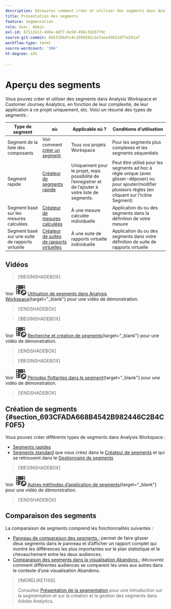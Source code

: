 ```yaml
---
description: Découvrez comment créer et utiliser des segments dans Analysis Workspace et Adobe Analytics.
title: Présentation des segments
feature: Segmentation
role: User, Admin
exl-id: 67112e13-4d0a-4d77-be50-496c3d28779c
source-git-commit: 665319bdfc4c1599292c2e7aea45622d77a291a7
workflow-type: tm+mt
source-wordcount: '304'
ht-degree: 43%

---
```



# Aperçu des segments

Vous pouvez créer et utiliser des segments dans Analysis Workspace et Customer Journey Analytics, en fonction de leur complexité, de leur application à ce projet uniquement, etc. Voici un résumé des types de segments :

| Type de segment | où | Applicable où ? | Conditions d’utilisation |
| --- | --- | --- | --- |
| Segment de la liste des composants | Voir comment [créer un segment](/help/components/segmentation/segmentation-workflow/seg-create.md). | Tous vos projets Workspace | Pour les segments plus complexes et les segments séquentiels |
| Segment rapide | [Créateur de segments rapide](/help/analyze/analysis-workspace/components/segments/quick-segments.md) | Uniquement pour le projet, mais possibilité de lʼenregistrer et de lʼajouter à votre liste de segments. | Peut être utilisé pour les segments ad hoc à règle unique (avec glisser-déposer) ou pour ajouter/modifier plusieurs règles (en cliquant sur l’icône Segment) |
| Segment basé sur les mesures calculées | [Créateur de mesures calculées](/help/components/calculated-metrics/workflow/c-build-metrics/metrics-with-segments.md) | À une mesure calculée individuelle | Application du ou des segments dans la définition de votre mesure |
| Segment basé sur une suite de rapports virtuelle | [Créateur de suites de rapports virtuelles](/help/components/vrs/c-workflow-vrs/vrs-create.md) | À une suite de rapports virtuelle individuelle | Application du ou des segments dans votre définition de suite de rapports virtuelle |

## Vidéos

>[!BEGINSHADEBOX]

Voir ![VideoCheckedOut](/help/assets/icons/VideoCheckedOut.svg) [Utilisation de segments dans Analysis Workspace](https://video.tv.adobe.com/v/41391?quality=12&learn=on&captions=fre_fr){target="_blank"} pour une vidéo de démonstration.

>[!ENDSHADEBOX]


>[!BEGINSHADEBOX]

Voir ![VideoCheckedOut](/help/assets/icons/VideoCheckedOut.svg) [Recherche et création de segments](https://video.tv.adobe.com/v/3415643?quality=12&learn=on&captions=fre_fr){target="_blank"} pour une vidéo de démonstration.

>[!ENDSHADEBOX]


>[!BEGINSHADEBOX]

Voir ![VideoCheckedOut](/help/assets/icons/VideoCheckedOut.svg) [Périodes flottantes dans le segment](https://video.tv.adobe.com/v/25403?quality=12&learn=on){target="_blank"} pour une vidéo de démonstration.

>[!ENDSHADEBOX]


## Création de segments {#section_693CFADA668B4542B982446C2B4CF0F5}

Vous pouvez créer différents types de segments dans Analysis Workspace :

* [Segments rapides](/help/analyze/analysis-workspace/components/segments/quick-segments.md)
* [Segments standard](/help/components/segmentation/segmentation-workflow/seg-create.md) que vous créez dans le [Créateur de segments](/help/components/segmentation/segmentation-workflow/seg-build.md) et qui se retrouvent dans le [Gestionnaire de segments](/help/components/segmentation/segmentation-workflow/seg-manage.md)


>[!BEGINSHADEBOX]

Voir ![VideoCheckedOut](/help/assets/icons/VideoCheckedOut.svg) [Autres méthodes d’application de segments](https://video.tv.adobe.com/v/33635?quality=12&learn=on&captions=fre_fr){target="_blank"} pour une vidéo de démonstration.

>[!ENDSHADEBOX]


## Comparaison des segments

La comparaison de segments comprend les fonctionnalités suivantes :

* [Panneau de comparaison des segments :](/help/analyze/analysis-workspace/c-panels/c-segment-comparison/segment-comparison.md) permet de faire glisser deux segments dans le panneau et d’afficher un rapport complet qui montre les différences les plus importantes sur le plan statistique et le chevauchement entre les deux audiences.
* [Comparaison des segments dans la visualisation Abandons :](/help/analyze/analysis-workspace/visualizations/fallout/compare-segments-fallout.md) découvrez comment différentes audiences se comparent les unes aux autres dans le contexte d’une visualisation Abandons.




>[!MORELIKETHIS]
>
>Consultez [Présentation de la segmentation](/help/components/segmentation/seg-overview.md) pour une introduction sur la segmentation et sur la création et la gestion des segments dans Adobe Analytics.
